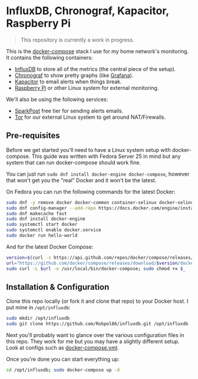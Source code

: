 # InfluxDB, Chronograf, Kapacitor, Raspberry Pi

> This repository is currently a work in progress.

This is the [docker-compose](https://docs.docker.com/compose/) stack I use for my home network's monitoring. It contains
the following containers:
* [InfluxDB](https://docs.influxdata.com/influxdb/) to store all of the metrics (the central piece of the setup).
* [Chronograf](https://docs.influxdata.com/chronograf/) to show pretty graphs (like [Grafana](http://grafana.org/)).
* [Kapacitor](https://docs.influxdata.com/kapacitor/) to email alerts when things break.
* [Raspberry Pi](https://robpol86.com/raspberry_pi_project_fi.html) or other Linux system for external monitoring.

We'll also be using the following services:
* [SparkPost](https://www.sparkpost.com/pricing/) free tier for sending alerts emails.
* [Tor](https://www.torproject.org/) for our external Linux system to get around NAT/Firewalls.

## Pre-requisites

Before we get started you'll need to have a Linux system setup with docker-compose. This guide was written with Fedora
Server 25 in mind but any system that can run docker-compose should work fine.

You can just run `sudo dnf install docker-engine docker-compose`, however that won't get you the "real" Docker and it
won't be the latest.

On Fedora you can run the following commands for the latest Docker:
```bash
sudo dnf -y remove docker docker-common container-selinux docker-selinux
sudo dnf config-manager --add-repo https://docs.docker.com/engine/installation/linux/repo_files/fedora/docker.repo
sudo dnf makecache fast
sudo dnf install docker-engine
sudo systemctl start docker
sudo systemctl enable docker.service
sudo docker run hello-world
```

And for the latest Docker Compose:
```bash
version=$(curl -s https://api.github.com/repos/docker/compose/releases/latest |jq --raw-output .name)
url="https://github.com/docker/compose/releases/download/$version/docker-compose-$(uname -s)-$(uname -m)"
sudo curl -L $url -o /usr/local/bin/docker-compose; sudo chmod +x $_
```

## Installation & Configuration

Clone this repo locally (or fork it and clone that repo) to your Docker host. I put mine in `/opt/influxdb`:
```bash
sudo mkdir /opt/influxdb
sudo git clone https://github.com/Robpol86/influxdb.git /opt/influxdb
```

Next you'll probably want to glance over the various configuration files in this repo. They work for me but you may
have a slightly different setup. Look at configs such as [docker-compose.yml](docker-compose.yml).

Once you're done you can start everything up:
```bash
cd /opt/influxdb; sudo docker-compose up -d
```
